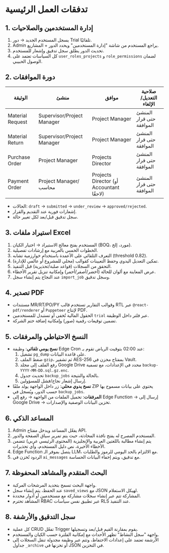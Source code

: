 # تدفقات العمل الرئيسية

## 1. إدارة المستخدمين والصلاحيات
1. يسجل المستخدم الجديد → دور Trial تلقائيًا.
2. Admin يراجع المستخدم من شاشة "إدارة المستخدمين" ويحدد الدور + المشاريع.
3. تحديث الدور يطلق سجل تدقيق وإشعار للمستخدم.
4. كل السياسات تعتمد على `user_roles_projects` و `role_permissions` لضمان الوصول الحبيبي.

## 2. دورة الموافقات
| الوثيقة | منشئ | موافق | صلاحية التعديل/الإلغاء |
| --- | --- | --- | --- |
| Material Request | Supervisor/Project Manager | Project Manager | المنشئ حتى قرار الموافقة |
| Material Return | Supervisor/Project Manager | Project Manager | المنشئ حتى قرار الموافقة |
| Purchase Order | Project Manager | Projects Director | المنشئ حتى قرار الموافقة |
| Payment Order | Project Manager/محاسب | Projects Director (أو Accountant لاحقًا) | المنشئ حتى قرار الموافقة |

- الحالات: `draft` → `submitted` → `under_review` → `approved/rejected`.
- إشعارات فورية عند التقديم والقرار.
- سجل تدقيق قبل/بعد لكل تغيير حالة.

## 3. استيراد ملفات Excel
1. المستخدم يفتح معالج الاستيراد → اختيار الكيان (BOQ، مورد، إلخ).
2. الخطوات الخمس بالعربية مع إرشادات تفصيلية.
3. التعرف التلقائي على الأعمدة باستخدام خوارزمية تشابه (threshold 0.82).
4. تمكين التعديل اليدوي وحفظ التعيينات كقوالب (محلي للمشروع أو عالمي للإدارة).
5. التحقق من السجلات (قواعد صلبة/تحذيرية) قبل التنفيذ.
6. عرض المعاينة مع ألوان للحالة (أخضر/أصفر/أحمر) وإمكانية تنزيل تقرير الأخطاء.
7. عند النجاح يتم إنشاء سجل `import_job` وسجل تدقيق.

## 4. تصدير PDF
- مستندات MR/RT/PO/PY وقوالب التقارير تستخدم قالب RTL عبر `@react-pdf/renderer` أو `Puppeteer` لإنتاج PDF.
- الحقول المالية تُخفى أو تستبدل للمستخدمين `trial` عبر فلتر داخل الوظيفة.
- تضمين توقيعات رقمية (صور) وإمكانية إضافة ختم الشركة.

## 5. النسخ الاحتياطي والمرفقات
- **نسخ يومي تلقائي**: وظيفة Edge Cron عند 02:00 بتوقيت الرياض تقوم بـ:
  1. تشغيل `pg_dump` على قاعدة البيانات.
  2. ضغط الملف `gzip`، ثم تشفير AES-256 بمفتاح مخزن في Vault.
  3. رفع الملف إلى مجلد Google Drive محدد في الإعدادات، مع تسمية `backup-YYYY-MM-DD.sql.gz.enc`.
  4. تحديث جدول `backup_jobs` بالحالة والنتيجة.
  5. إرسال إشعار نجاح/فشل للمسؤولين.
- **نسخ يدوي محلي**: زر داخل الواجهة يولد ملفًا ZIP يحتوي على بيانات مسموح بها حسب الدور، ويُسجل في `backup_jobs`.
- **المرفقات**: تحميل الملفات من الواجهة → رفع إلى Edge Function → إرسال إلى Google Drive → تخزين البيانات الوصفية والإصدارات.

## 6. المساعد الذكي
1. Admin يفعّل المساعد ويدخل مفتاح API.
2. المستخدم المصرح له يفتح نافذة المحادثة، حيث يتم تمرير سياق الصفحة والدور.
3. يتم إنشاء مطالبة باللغتين العربية والإنجليزية (المحتوى الرئيسي عربي) تتضمن الأخطاء الأخيرة، نص دليل المستخدم، وأي تحذيرات.
4. Edge Function يتصل بموفر الـ LLM، مع الالتزام بالحد اليومي للرموز والطلبات.
5. الردود تُخزن في `ai_messages` مع تدقيق، ويتم إخفاء البيانات الحساسة.

## 7. البحث المتقدم والمشاهد المحفوظة
- واجهة البحث تسمح بتحديد المرشحات المركبة.
- عند الحفظ، يتم إنشاء سجل `saved_views` مع JSON لهيكل الاستعلام.
- المشاركة تتم عبر إنشاء سجلات مشاركة مع مستخدمين أو أدوار محددة.
- المشاهد تحترم RBAC عبر تطبيق نفس سياسات RLS عند التنفيذ.

## 8. سجل التدقيق والأرشفة
- كل عملية CRUD تفعّل Trigger يقوم بمقارنة القيم قبل/بعد وتسجيلها.
- واجهة "سجل النشاط" تظهر الأحداث مع إمكانية الفلترة حسب الكيان والمستخدم.
- الأرشفة تعتمد على إعدادات الاحتفاظ، وتتم عبر وظيفة مجدولة تنقل السجلات إلى جداول `_archive` أو تخزنها في JSON في التخزين.

